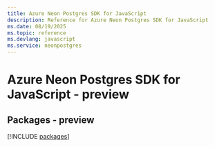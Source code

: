 ```yaml
---
title: Azure Neon Postgres SDK for JavaScript
description: Reference for Azure Neon Postgres SDK for JavaScript
ms.date: 08/19/2025
ms.topic: reference
ms.devlang: javascript
ms.service: neonpostgres
---
```

# Azure Neon Postgres SDK for JavaScript - preview
## Packages - preview
[!INCLUDE [packages](neon-postgres-index.md)]